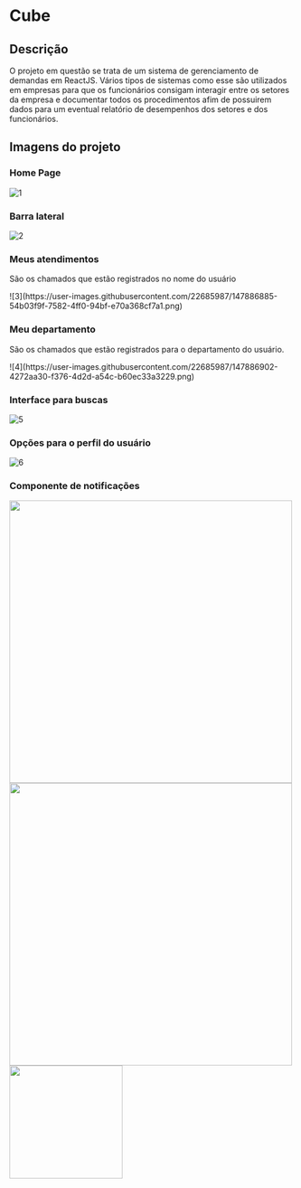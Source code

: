 # Cube
## Descrição
<p aling="justify">O projeto em questão se trata de um sistema de gerenciamento de demandas em ReactJS. Vários tipos de sistemas como esse são utilizados em empresas para que os funcionários consigam interagir entre os setores da empresa e documentar todos os procedimentos afim de possuirem dados para um eventual relatório de desempenhos dos setores e dos funcionários.</p>

## Imagens do projeto

### Home Page
![1](https://user-images.githubusercontent.com/22685987/147886833-58b8c0a1-98a5-4632-8e8e-8161fd43897e.png)

### Barra lateral
![2](https://user-images.githubusercontent.com/22685987/147886870-0da6bd47-bb02-4318-b60a-1432cfba7c1c.png)

### Meus atendimentos
<p align="justify">São os chamados que estão registrados no nome do usuário</p>
![3](https://user-images.githubusercontent.com/22685987/147886885-54b03f9f-7582-4ff0-94bf-e70a368cf7a1.png)

### Meu departamento
<p align="justify">São os chamados que estão registrados para o departamento do usuário.</p>
![4](https://user-images.githubusercontent.com/22685987/147886902-4272aa30-f376-4d2d-a54c-b60ec33a3229.png)

### Interface para buscas
![5](https://user-images.githubusercontent.com/22685987/147886921-6c557189-e953-4dd5-b620-6bd4159a4efc.png)

### Opções para o perfil do usuário
![6](https://user-images.githubusercontent.com/22685987/147886933-a95f797a-0c71-49f5-8901-6865690b2126.png)

### Componente de notificações
<img src="https://user-images.githubusercontent.com/22685987/147886944-8adac8ac-9969-4998-916b-1a2e24b26723.png" height="500px" />  <img src="https://user-images.githubusercontent.com/22685987/147886989-786471a2-4150-4325-8075-ec671fc2cea3.png" height="500px" />  <img src="https://user-images.githubusercontent.com/22685987/147886961-03e539fb-de59-44a9-a511-7864e47ff0cb.png" height="200px" />
